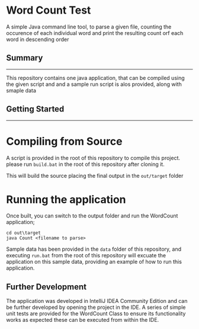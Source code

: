# Word Count Test
 A simple Java command line tool, to parse a given file, counting the occurence of each individual word and print the resulting count orf each word in descending order

## Summary
___
This repository contains one java application, that can be compiled using the given script and and a sample run script is alos provided, along with smaple data

## Getting Started
___

# Compiling from Source

A script is provided in the root of this repository to compile this project. please run `build.bat` in the root of this repository after cloning it.

This will build the source placing the final output in the `out/target` folder

# Running the application


Once built, you can switch to the output folder and run the WordCount application;

```
cd out\target
java Count <filename to parse>
```

Sample data has been provided in the `data` folder of this repository, and executing `run.bat` from the root of this repository will excuate the application on this sample data, providing an example of how to run this application.


## Further Development
The application was developed in IntelliJ IDEA Community Edition and can be further developed by opening the project in the IDE. A series of simple unit tests are provided for the WordCount Class to ensure its functionality works as expected these can be executed from within the IDE.  

